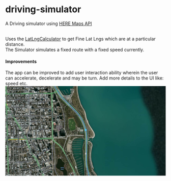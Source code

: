 # driving-simulator
A Driving simulator using <a href="https://developer.here.com/javascript-apis">HERE Maps API</a>

</p>
</br>Uses the <a href="https://github.com/mohamabid/LatLongCalculator">LatLngCalculator</a> to get Fine Lat Lngs which are at a particular distance. 

</br>
The Simulator simulates a fixed route with a fixed speed currently.

<h4>Improvements</h4>
The app can be improved to add user interaction ability wherein the user can accelerate, decelerate and may be turn. Add more details to the UI like: speed etc.
 
<img src="https://github.com/mohamabid/driving-simulator/blob/master/driving-simulator.png" alt="screenshot"/>